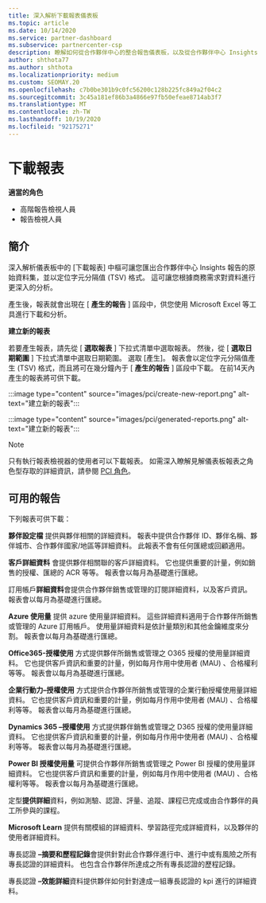 ```yaml
---
title: 深入解析下載報表儀表板
ms.topic: article
ms.date: 10/14/2020
ms.service: partner-dashboard
ms.subservice: partnercenter-csp
description: 瞭解如何從合作夥伴中心的整合報告儀表板，以及從合作夥伴中心 Insights 報表下載和匯出資料。
author: shthota77
ms.author: shthota
ms.localizationpriority: medium
ms.custom: SEOMAY.20
ms.openlocfilehash: c7b0be301b9c0fc56200c128b225fc849a2f04c2
ms.sourcegitcommit: 3c45a181ef86b3a4866e97fb50efeae8714ab3f7
ms.translationtype: MT
ms.contentlocale: zh-TW
ms.lasthandoff: 10/19/2020
ms.locfileid: "92175271"
---
```

# <a name="download-reports"></a>下載報表

**適當的角色**
- 高階報告檢視人員
- 報告檢視人員

## <a name="introduction"></a>簡介

深入解析儀表板中的 [下載報表] 中樞可讓您匯出合作夥伴中心 Insights 報告的原始資料集，並以定位字元分隔值 (TSV) 格式。 這可讓您根據商務需求對資料進行更深入的分析。

產生後，報表就會出現在 [ **產生的報告** ] 區段中，供您使用 Microsoft Excel 等工具進行下載和分析。

**建立新的報表**

若要產生報表，請先從 [ **選取報表** ] 下拉式清單中選取報表。 然後，從 [ **選取日期範圍** ] 下拉式清單中選取日期範圍。 選取 [產生]。 報表會以定位字元分隔值產生 (TSV) 格式，而且將可在幾分鐘內于 [ **產生的報告** ] 區段中下載。 在前14天內產生的報表將可供下載。

:::image type="content" source="images/pci/create-new-report.png" alt-text="建立新的報表":::

:::image type="content" source="images/pci/generated-reports.png" alt-text="建立新的報表":::

>[!NOTE] 
>只有執行報表檢視器的使用者可以下載報表。 如需深入瞭解見解儀表板報表之角色型存取的詳細資訊，請參閱 [PCI 角色](pci-roles.md)。 

## <a name="available-reports"></a>可用的報告

下列報表可供下載：

**夥伴設定檔** 提供與夥伴相關的詳細資料。 報表中提供合作夥伴 ID、夥伴名稱、夥伴城市、合作夥伴國家/地區等詳細資料。 此報表不會有任何匯總或回顧適用。

**客戶詳細資料** 會提供夥伴相關聯的客戶詳細資料。 它也提供重要的計量，例如銷售的授權、匯總的 ACR 等等。 報表會以每月為基礎進行匯總。

訂用帳戶**詳細資料**會提供合作夥伴銷售或管理的訂閱詳細資料，以及客戶資訊。 報表會以每月為基礎進行匯總。

**Azure 使用量** 提供 azure 使用量詳細資料。 這些詳細資料適用于合作夥伴所銷售或管理的 Azure 訂用帳戶。 使用量詳細資料是依計量類別和其他金鑰維度來分割。 報表會以每月為基礎進行匯總。

**Office365-授權使用** 方式提供夥伴所銷售或管理之 O365 授權的使用量詳細資料。 它也提供客戶資訊和重要的計量，例如每月作用中使用者 (MAU) 、合格權利等等。 報表會以每月為基礎進行匯總。

**企業行動力–授權使用**  方式提供合作夥伴所銷售或管理的企業行動授權使用量詳細資料。 它也提供客戶資訊和重要的計量，例如每月作用中使用者 (MAU) 、合格權利等等。 報表會以每月為基礎進行匯總。

**Dynamics 365 –授權使用** 方式提供夥伴銷售或管理之 D365 授權的使用量詳細資料。 它也提供客戶資訊和重要的計量，例如每月作用中使用者 (MAU) 、合格權利等等。 報表會以每月為基礎進行匯總。

**Power BI 授權使用量** 可提供合作夥伴所銷售或管理之 Power BI 授權的使用量詳細資料。 它也提供客戶資訊和重要的計量，例如每月作用中使用者 (MAU) 、合格權利等等。 報表會以每月為基礎進行匯總。

定型**提供詳細**資料，例如測驗、認證、評量、追蹤、課程已完成或由合作夥伴的員工所參與的課程。

**Microsoft Learn** 提供有關模組的詳細資料、學習路徑完成詳細資料，以及夥伴的使用者詳細資料。

專長認證 **–摘要和歷程記錄**會提供針對此合作夥伴進行中、進行中或有風險之所有專長認證的詳細資料。 也包含合作夥伴所達成之所有專長認證的歷程記錄。

專長認證 **–效能詳細**資料提供夥伴如何針對達成一組專長認證的 kpi 進行的詳細資料。

